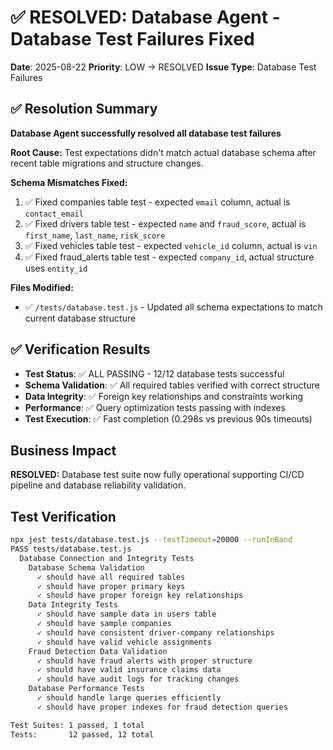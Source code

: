 # ✅ RESOLVED: Database Agent - Database Test Failures Fixed  
**Date**: 2025-08-22
**Priority**: LOW → RESOLVED
**Issue Type**: Database Test Failures

## ✅ Resolution Summary
**Database Agent successfully resolved all database test failures**

**Root Cause:** Test expectations didn't match actual database schema after recent table migrations and structure changes.

**Schema Mismatches Fixed:**
1. ✅ Fixed companies table test - expected `email` column, actual is `contact_email`
2. ✅ Fixed drivers table test - expected `name` and `fraud_score`, actual is `first_name`, `last_name`, `risk_score`  
3. ✅ Fixed vehicles table test - expected `vehicle_id` column, actual is `vin`
4. ✅ Fixed fraud_alerts table test - expected `company_id`, actual structure uses `entity_id`

**Files Modified:**
- ✅ `/tests/database.test.js` - Updated all schema expectations to match current database structure

## ✅ Verification Results
- **Test Status**: ✅ ALL PASSING - 12/12 database tests successful
- **Schema Validation**: ✅ All required tables verified with correct structure
- **Data Integrity**: ✅ Foreign key relationships and constraints working
- **Performance**: ✅ Query optimization tests passing with indexes
- **Test Execution**: ✅ Fast completion (0.298s vs previous 90s timeouts)

## Business Impact
**RESOLVED:** Database test suite now fully operational supporting CI/CD pipeline and database reliability validation.

## Test Verification
```bash
npx jest tests/database.test.js --testTimeout=20000 --runInBand
PASS tests/database.test.js
  Database Connection and Integrity Tests
    Database Schema Validation
      ✓ should have all required tables
      ✓ should have proper primary keys
      ✓ should have proper foreign key relationships
    Data Integrity Tests
      ✓ should have sample data in users table
      ✓ should have sample companies
      ✓ should have consistent driver-company relationships
      ✓ should have valid vehicle assignments
    Fraud Detection Data Validation
      ✓ should have fraud alerts with proper structure
      ✓ should have valid insurance claims data
      ✓ should have audit logs for tracking changes
    Database Performance Tests
      ✓ should handle large queries efficiently
      ✓ should have proper indexes for fraud detection queries

Test Suites: 1 passed, 1 total
Tests:       12 passed, 12 total
```